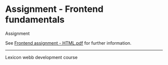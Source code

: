# Assignment - Frontend fundamentals

Assignment

See [Frontend assignment - HTML.pdf](./Frontend%20assignment%20-%20HTML.pdf) for further information.

---
Lexicon webb development course